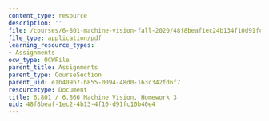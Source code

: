 ```yaml
---
content_type: resource
description: ''
file: /courses/6-801-machine-vision-fall-2020/48f8beaf1ec24b134f10d91fc10b40e4_MIT6_801F20_hw3.pdf
file_type: application/pdf
learning_resource_types:
- Assignments
ocw_type: OCWFile
parent_title: Assignments
parent_type: CourseSection
parent_uid: e1b409b7-b855-0094-48d0-163c342fd6f7
resourcetype: Document
title: 6.801 / 6.866 Machine Vision, Homework 3
uid: 48f8beaf-1ec2-4b13-4f10-d91fc10b40e4
---
```


